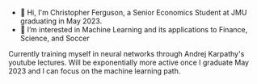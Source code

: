 - 👋 Hi, I'm Christopher Ferguson, a Senior Economics Student at JMU graduating in May 2023. 
- 👀 I’m interested in Machine Learning and its applications to Finance, Science, and Soccer

Currently training myself in neural networks through Andrej Karpathy's youtube lectures. Will be exponentially more active once I graduate May 2023 and I can focus on the machine learning path. 



